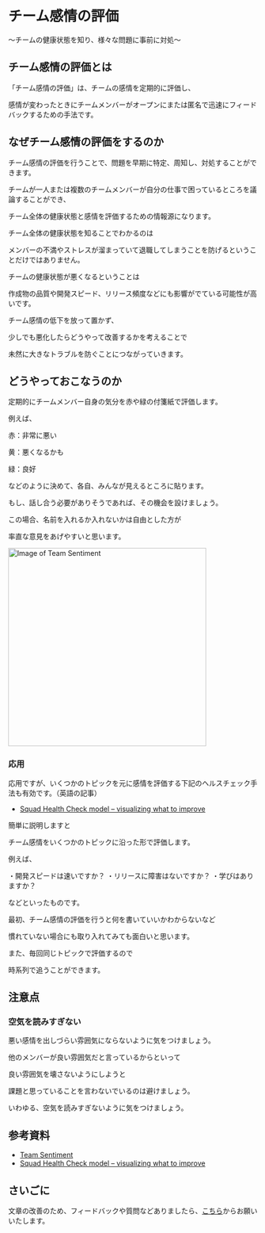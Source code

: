 # チーム感情の評価

〜チームの健康状態を知り、様々な問題に事前に対処〜

## チーム感情の評価とは

「チーム感情の評価」は、チームの感情を定期的に評価し、

感情が変わったときにチームメンバーがオープンにまたは匿名で迅速にフィードバックするための手法です。

## なぜチーム感情の評価をするのか

チーム感情の評価を行うことで、問題を早期に特定、周知し、対処することができます。

チームが一人または複数のチームメンバーが自分の仕事で困っているところを議論することができ、

チーム全体の健康状態と感情を評価するための情報源になります。

チーム全体の健康状態を知ることでわかるのは

メンバーの不満やストレスが溜まっていて退職してしまうことを防げるということだけではありません。

チームの健康状態が悪くなるということは

作成物の品質や開発スピード、リリース頻度などにも影響がでている可能性が高いです。

チーム感情の低下を放って置かず、

少しでも悪化したらどうやって改善するかを考えることで

未然に大きなトラブルを防ぐことにつながっていきます。

## どうやっておこなうのか

定期的にチームメンバー自身の気分を赤や緑の付箋紙で評価します。

例えば、

赤：非常に悪い

黄：悪くなるかも

緑：良好

などのように決めて、各自、みんなが見えるところに貼ります。

もし、話し合う必要がありそうであれば、その機会を設けましょう。

この場合、名前を入れるか入れないかは自由とした方が

率直な意見をあげやすいと思います。

<img src="/team-sentiment.jpg" alt="Image of Team Sentiment" width="400"/>

### 応用

応用ですが、いくつかのトピックを元に感情を評価する下記のヘルスチェック手法も有効です。（英語の記事）

* [Squad Health Check model – visualizing what to improve](https://labs.spotify.com/2014/09/16/squad-health-check-model/)

簡単に説明しますと

チーム感情をいくつかのトピックに沿った形で評価します。

例えば、

・開発スピードは速いですか？
・リリースに障害はないですか？
・学びはありますか？

などといったものです。

最初、チーム感情の評価を行うと何を書いていいかわからないなど

慣れていない場合にも取り入れてみても面白いと思います。

また、毎回同じトピックで評価するので

時系列で追うことができます。

## 注意点

### 空気を読みすぎない

悪い感情を出しづらい雰囲気にならないように気をつけましょう。

他のメンバーが良い雰囲気だと言っているからといって

良い雰囲気を壊さないようにしようと

課題と思っていることを言わないでいるのは避けましょう。

いわゆる、空気を読みすぎないように気をつけましょう。

## 参考資料
* [Team Sentiment](https://openpracticelibrary.com/practice/team-sentiment/)
* [Squad Health Check model – visualizing what to improve](https://labs.spotify.com/2014/09/16/squad-health-check-model/)

## さいごに

文章の改善のため、フィードバックや質問などありましたら、[こちら](https://forms.gle/TKUJ2Gs9EoH2jQvp7)からお願いいたします。
